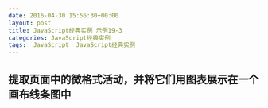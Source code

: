```yaml
---
date: 2016-04-30 15:56:30+00:00
layout: post
title: JavaScript经典实例 示例19-3
categories: JavaScript经典实例
tags:  JavaScript  JavaScript经典实例
---
```

提取页面中的微格式活动，并将它们用图表展示在一个画布线条图中
----------------

<html>
    <head>
        <title>Microformats</title>
        <script type="text/javascript">
            window.onload = function() {
                var events = document.querySelectorAll('[class="vevent"]'),
                    v = events,
                    days = new Array();
                
                for (var i = 0; i < events.length; i++) {
                    var dstart = events[i].querySelectorAll('[class="dtstart"]'),
                        dt;
                    
                    if (dstart[0].tagName === 'SPAN') {
                        if (dstart[0].textContent) {
                            dt = dstart[0].textContent;
                        } else {
                            dt = dstart[0].innerText;
                        }
                    } else if (dstart[0].tagName === 'ABBR') {
                        dt = dstart[0].title;
                    }
                    
                    var day = parseInt(dt.split('-')[2]);
                    
                    days.push(day);
                }
                
                var ctx = document.getElementById('calendar').getContext('2d');
                
                // 绘制
                days.sort(function(a, b) {return a - b});
                ctx.fillStyle = 'red';
                ctx.strokeStyle = 'black';
                ctx.beginPath();
                ctx.moveTo(0, 100);
                ctx.lineTo(280, 100);
                ctx.stroke();
                
                for (var i = 0; i < days.length; i++) {
                    var x1 = days[i] * 10,
                        t1 = 70,
                        x2 = 5,
                        t2 = 30;
                    ctx.fillRect(x1, t1, x2, t2);
                }
                
            }
            
        </script>
    </head>
    <body>
        <div>
            <p>
                <span class="vevent">
                    <span class="summary">Monkey Play Time</span>
                    on <span class="dtstart">2010-02-05</span>
                    at <span class="location">St. Louis Zoo</span>
                </span>
            </p>
        </div>
        <div class="vevent">
            <abbr class="dtstart" title="2010-02-25">February 25th</abbr>
            <abbr class="dtend" title="2010-02-26"> 2010</abbr>
            <span class="summary">Event</span>
        </div>
        <p>
            <span class="vevent">
                <span class="summary">Tiger Feeding</span>
                on <span class="dtstart">2010-02-10</span>
                at <span class="location">St. Louis Zoo</span>
            </span>
        </p>
        <p>
            <span class="vevent">
                <span class="summary">Penguin Swimming</span>
                on <span class="dtstart">2010-02-10</span>
                at <span class="location">St. Louis Zoo</span>
            </span>
        </p>
        <div class="vevent">
            <abbr class="dtstart" title="2010-02-19">February 19th</abbr>
            <abbr class="dtend" title="2010-02-26"> 2010</abbr>
            <span class="summary">Sea Lion Show</span>
        </div>
        <canvas id="calendar" style="width: 600px; height: 100px; margin: 10px;">
            <p>Dates</p>
        </canvas>
    </body>
</html>

源码如下：

``` html
<!DOCTYPE html>
<html>
    <head>
        <title>Microformats</title>
        <script type="text/javascript">
            window.onload = function() {
                var events = document.querySelectorAll('[class="vevent"]'),
                    v = events,
                    days = new Array();
                
                for (var i = 0; i < events.length; i++) {
                    var dstart = events[i].querySelectorAll('[class="dtstart"]'),
                        dt;
                    
                    if (dstart[0].tagName === 'SPAN') {
                        if (dstart[0].textContent) {
                            dt = dstart[0].textContent;
                        } else {
                            dt = dstart[0].innerText;
                        }
                    } else if (dstart[0].tagName === 'ABBR') {
                        dt = dstart[0].title;
                    }
                    
                    var day = parseInt(dt.split('-')[2]);
                    
                    days.push(day);
                }
                
                var ctx = document.getElementById('calendar').getContext('2d');
                
                // 绘制
                days.sort(function(a, b) {return a - b});
                ctx.fillStyle = 'red';
                ctx.strokeStyle = 'black';
                ctx.beginPath();
                ctx.moveTo(0, 100);
                ctx.lineTo(280, 100);
                ctx.stroke();
                
                for (var i = 0; i < days.length; i++) {
                    var x1 = days[i] * 10,
                        t1 = 70,
                        x2 = 5,
                        t2 = 30;
                    ctx.fillRect(x1, t1, x2, t2);
                }
                
            }
            
        </script>
    </head>
    <body>
        <div>
            <p>
                <span class="vevent">
                    <span class="summary">Monkey Play Time</span>
                    on <span class="dtstart">2010-02-05</span>
                    at <span class="location">St. Louis Zoo</span>
                </span>
            </p>
        </div>
        <div class="vevent">
            <abbr class="dtstart" title="2010-02-25">February 25th</abbr>
            <abbr class="dtend" title="2010-02-26"> 2010</abbr>
            <span class="summary">Event</span>
        </div>
        <p>
            <span class="vevent">
                <span class="summary">Tiger Feeding</span>
                on <span class="dtstart">2010-02-10</span>
                at <span class="location">St. Louis Zoo</span>
            </span>
        </p>
        <p>
            <span class="vevent">
                <span class="summary">Penguin Swimming</span>
                on <span class="dtstart">2010-02-10</span>
                at <span class="location">St. Louis Zoo</span>
            </span>
        </p>
        <div class="vevent">
            <abbr class="dtstart" title="2010-02-19">February 19th</abbr>
            <abbr class="dtend" title="2010-02-26"> 2010</abbr>
            <span class="summary">Sea Lion Show</span>
        </div>
        <canvas id="calendar" style="width: 600px; height: 100px; margin: 10px;">
            <p>Dates</p>
        </canvas>
    </body>
</html>
``` 
